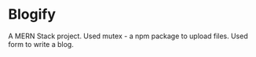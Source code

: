 # Blogify
A MERN Stack project.
Used mutex - a npm package to upload files.
Used form to write a blog.
